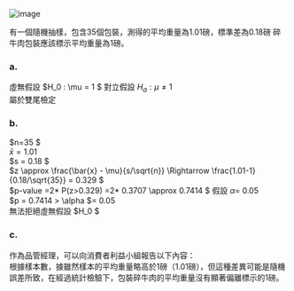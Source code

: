 ![image](https://github.com/user-attachments/assets/241a0921-6f43-455d-a9a8-0786065a3088)  

有一個隨機抽樣，包含35個包裝，測得的平均重量為1.01磅，標準差為0.18磅
碎牛肉包裝應該標示平均重量為1磅。  

### a. 

虛無假設 $H_0  :  \mu = 1 $
對立假設 $H_a  : \mu\ne 1$  
屬於雙尾檢定  

### b.  

$n=35 $  
$\bar{x} = 1.01$  
$s = 0.18 $  
$z \approx \frac{\bar{x} - \mu}{s/\sqrt{n}} \Rightarrow  \frac{1.01-1}{0.18/\sqrt{35}} = 0.329 $  
$p-value =2* P(z>0.329) =2* 0.3707 \approx 0.7414 $ 
假設 $\alpha$= 0.05  
$p = 0.7414 > \alpha $= 0.05  
無法拒絕虛無假設 $H_0 $  

### c.  

作為品管經理，可以向消費者利益小組報告以下內容：  
根據樣本數，據雖然樣本的平均重量略高於1磅（1.01磅），但這種差異可能是隨機誤差所致，在經過統計檢驗下，包裝碎牛肉的平均重量沒有顯著偏離標示的1磅。



